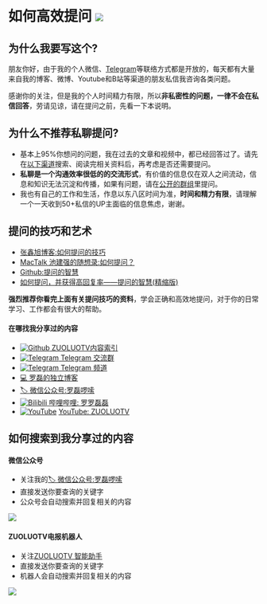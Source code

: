 如何高效提问 ![](https://img.shields.io/badge/ZUOLUOTV-如何提问-orange.svg?style=flat) 
=================

## 为什么我要写这个?

朋友你好，由于我的个人微信、[Telegram](https://t.me/luolei)等联络方式都是开放的，每天都有大量来自我的博客、微博、Youtube和B站等渠道的朋友私信我咨询各类问题。

感谢你的关注，但是我的个人时间精力有限，所以**非私密性的问题，一律不会在私信回答**，劳请见谅，请在提问之前，先看一下本说明。

## 为什么不推荐私聊提问?

* 基本上95%你想问的问题，我在过去的文章和视频中，都已经回答过了。请先在[以下渠道](https://github.com/zuoluotv/zuoluotv#%E4%BB%8E%E5%93%AA%E6%89%BE%E5%88%B0%E6%88%91)搜索、阅读完相关资料后，再考虑是否还需要提问。
* **私聊是一个沟通效率很低的的交流形式**，有价值的信息仅在双人之间流动，信息和知识无法沉淀和传播，如果有问题，请在[公开的群组](https://t.me/zuoluotv)里提问。
* 我也有自己的工作和生活，作息以东八区时间为准，**时间和精力有限**，请理解一个一天收到50+私信的UP主面临的信息焦虑，谢谢。

## 提问的技巧和艺术

* [张鑫旭博客:如何提问的技巧](https://www.zhangxinxu.com/life/2018/07/how-to-ask-question/)
* [MacTalk 池建强的随想录:如何提问？](http://macshuo.com/?p=367)
* [Github:提问的智慧](https://github.com/ryanhanwu/How-To-Ask-Questions-The-Smart-Way/blob/master/README-zh_CN.md)
* [如何提问，并获得高回复率——提问的智慧(精缩版)](https://zhuanlan.zhihu.com/p/19779979)

**强烈推荐你看完上面有关提问技巧的资料**，学会正确和高效地提问，对于你的日常学习、工作都会有很大的帮助。

#### 在哪找我分享过的内容

* [![Github](https://static.is26.com/tmp/github.svg)](https://github.com/foru17)[ ZUOLUOTV内容索引](https://github.com/zuoluotv/zuoluotv#%E5%8E%9F%E5%88%9B%E5%8D%9A%E5%AE%A2)
* [![Telegram](https://static.is26.com/tmp/telegram.svg)](https://t.me/zuoluotv)[ Telegram 交流群](https://t.me/zuoluotv)
* [![Telegram](https://static.is26.com/tmp/telegram2.svg)](https://t.me/zuoluotvofficial)[ Telegram 频道](https://t.me/zuoluotvofficial)
* [💻 罗磊的独立博客](https://luolei.org)
* [🏷 微信公众号:罗磊啰嗦](https://zuoluo.tv/wechat)
* [![Bilibili](https://static.is26.com/tmp/bilibili.svg)](https://zuoluo.tv/bilibili)[ 哔哩哔哩: 罗罗磊磊](https://zuoluo.tv/bilibili)
* [![YouTube](https://static.is26.com/tmp/youtube.svg)](https://zuoluo.tv/youtube) [YouTube: ZUOLUOTV](https://zuoluo.tv/youtube)

## 如何搜索到我分享过的内容

#### 微信公众号

* 关注我的[🏷 微信公众号:罗磊啰嗦](https://zuoluo.tv/wechat)
* 直接发送你要查询的关键字
* 公众号会自动搜索并回复相关的内容

![](https://static.is26.com/share/ask1.jpg)

#### ZUOLUOTV电报机器人

* 关注[ZUOLUOTV 智能助手](https://t.me/zuoluotv_bot)
* 直接发送你要查询的关键字
* 机器人会自动搜索并回复相关的内容

![](https://static.is26.com/share/ask2.jpg)











